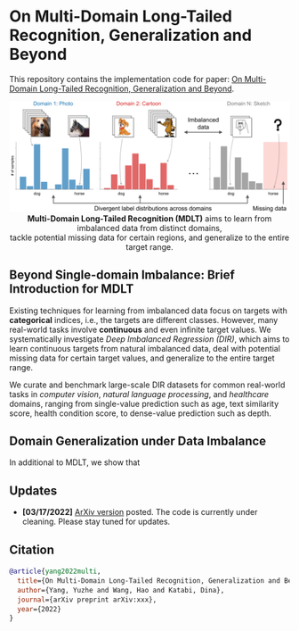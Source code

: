 # On Multi-Domain Long-Tailed Recognition, Generalization and Beyond

This repository contains the implementation code for paper: [On Multi-Domain Long-Tailed Recognition, Generalization and Beyond](https://arxiv.org/abs/xxx).

<p align="center">
    <img src="mdlt.png" width="600"> <br>
<b>Multi-Domain Long-Tailed Recognition (MDLT)</b> aims to learn from imbalanced data from distinct domains, <br> tackle potential missing data for certain regions, and generalize to the entire target range.
</p>


## Beyond Single-domain Imbalance: Brief Introduction for MDLT
Existing techniques for learning from imbalanced data focus on targets with __categorical__ indices, i.e., the targets are different classes. However, many real-world tasks involve __continuous__ and even infinite target values. We systematically investigate _Deep Imbalanced Regression (DIR)_, which aims to learn continuous targets from natural imbalanced data, deal with potential missing data for certain target values, and generalize to the entire target range.

We curate and benchmark large-scale DIR datasets for common real-world tasks in _computer vision_, _natural language processing_, and _healthcare_ domains, ranging from single-value prediction such as age, text similarity score, health condition score, to dense-value prediction such as depth.


## Domain Generalization under Data Imbalance
In additional to MDLT, we show that 


## Updates
- __[03/17/2022]__ [ArXiv version](https://arxiv.org/abs/xxx) posted. The code is currently under cleaning. Please stay tuned for updates.


## Citation
```bib
@article{yang2022multi,
  title={On Multi-Domain Long-Tailed Recognition, Generalization and Beyond},
  author={Yang, Yuzhe and Wang, Hao and Katabi, Dina},
  journal={arXiv preprint arXiv:xxx},
  year={2022}
}
```
